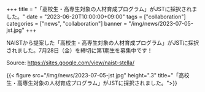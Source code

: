 +++
title = "「高校生・高専生対象の人材育成プログラム」がJSTに採択されました。"
date = "2023-06-20T10:00:00+09:00"
tags = ["collaboration"]
categories = ["news", "collaboration"]
banner = "/img/news/2023-07-05-jst.jpg"
+++

NAISTから提案した「高校生・高専生対象の人材育成プログラム」がJSTに採択されました。7月28日（金）を締切に第1期生を募集中です！

Source: https://sites.google.com/view/naist-stella/

{{< figure src="/img/news/2023-07-05-jst.jpg" height=".3" title="「高校生・高専生対象の人材育成プログラム」がJSTに採択されました。">}}
